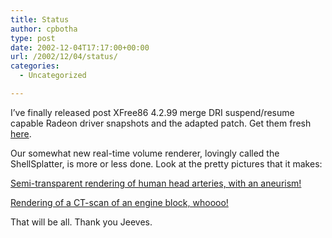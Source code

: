 ```yaml
---
title: Status
author: cpbotha
type: post
date: 2002-12-04T17:17:00+00:00
url: /2002/12/04/status/
categories:
  - Uncategorized

---
```

I&#8217;ve finally released post XFree86 4.2.99 merge DRI suspend/resume capable Radeon driver snapshots and the adapted patch. Get them fresh [here][1].

Our somewhat new real-time volume renderer, lovingly called the ShellSplatter, is more or less done. Look at the pretty pictures that it makes:
  
<a href="http://cpbotha.net/thingies/shellsplat3.png" data-rel="lightbox-image-0" data-rl_title="" data-rl_caption="" title="">Semi-transparent rendering of human head arteries, with an aneurism!</a>
  
<a href="http://cpbotha.net/thingies/engineblockhq.png" data-rel="lightbox-image-1" data-rl_title="" data-rl_caption="" title="">Rendering of a CT-scan of an engine block, whoooo!</a>

That will be all. Thank you Jeeves.

 [1]: http://cpbotha.net/dri_resume.html

